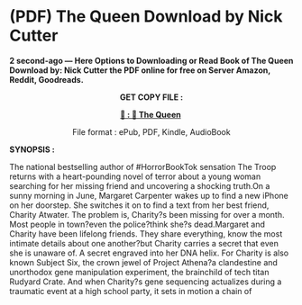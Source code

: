 # (PDF) The Queen Download by Nick Cutter

<p><strong>2 second-ago &mdash; Here Options to Downloading or Read Book of The Queen Download by: Nick Cutter the PDF online for free on Server Amazon, Reddit, Goodreads.</strong></p>
<p style="text-align: center;"><strong>GET COPY FILE :</strong></p>
<p style="text-align: center;"><strong><a href="https://us.ebookarea.xyz/?book=199797559-the-queen" target="_blank" rel="noopener">📢 : 🔗 The Queen</a>&nbsp;</strong></p>
<p style="text-align: center;">File format : ePub, PDF, Kindle, AudioBook</p>
<p><strong>SYNOPSIS :</strong></p>
<p>The national bestselling author of #HorrorBookTok sensation The Troop returns with a heart-pounding novel of terror about a young woman searching for her missing friend and uncovering a shocking truth.On a sunny morning in June, Margaret Carpenter wakes up to find a new iPhone on her doorstep. She switches it on to find a text from her best friend, Charity Atwater. The problem is, Charity?s been missing for over a month. Most people in town?even the police?think she?s dead.Margaret and Charity have been lifelong friends. They share everything, know the most intimate details about one another?but Charity carries a secret that even she is unaware of. A secret engraved into her DNA helix. For Charity is also known Subject Six, the crown jewel of Project Athena?a clandestine and unorthodox gene manipulation experiment, the brainchild of tech titan Rudyard Crate. And when Charity?s gene sequencing actualizes during a traumatic event at a high school party, it sets in motion a chain of</p>
